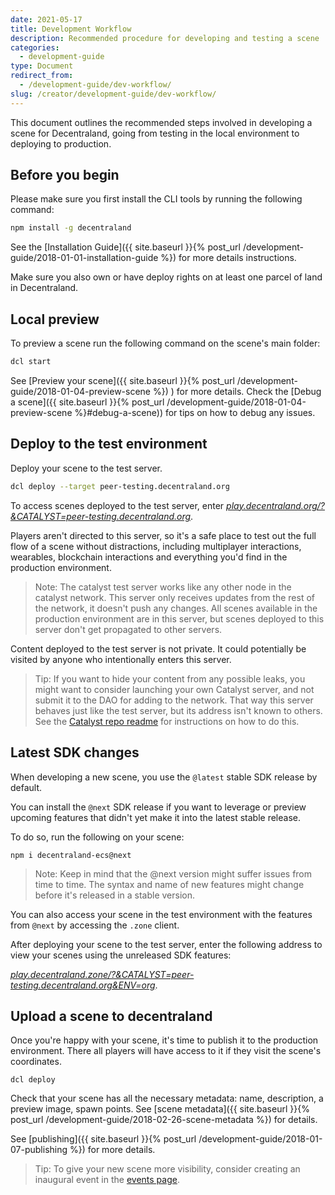 ```yaml
---
date: 2021-05-17
title: Development Workflow
description: Recommended procedure for developing and testing a scene
categories:
  - development-guide
type: Document
redirect_from:
  - /development-guide/dev-workflow/
slug: /creator/development-guide/dev-workflow/
---
```


This document outlines the recommended steps involved in developing a scene for Decentraland, going from testing in the local environment to deploying to production.

## Before you begin

Please make sure you first install the CLI tools by running the following command:

```bash
npm install -g decentraland
```

See the [Installation Guide]({{ site.baseurl }}{% post_url /development-guide/2018-01-01-installation-guide %}) for more details instructions.

Make sure you also own or have deploy rights on at least one parcel of land in Decentraland.

## Local preview

To preview a scene run the following command on the scene's main folder:

```bash
dcl start
```

See [Preview your scene]({{ site.baseurl }}{% post_url /development-guide/2018-01-04-preview-scene %}) ) for more details. Check the [Debug a scene]({{ site.baseurl }}{% post_url /development-guide/2018-01-04-preview-scene %}#debug-a-scene)) for tips on how to debug any issues.

## Deploy to the test environment

Deploy your scene to the test server.

```bash
dcl deploy --target peer-testing.decentraland.org
```

To access scenes deployed to the test server, enter [_play.decentraland.org/?&CATALYST=peer-testing.decentraland.org_](play.decentraland.org/?&CATALYST=peer-testing.decentraland.org).

Players aren't directed to this server, so it's a safe place to test out the full flow of a scene without distractions, including multiplayer interactions, wearables, blockchain interactions and everything you'd find in the production environment.

> Note: The catalyst test server works like any other node in the catalyst network. This server only receives updates from the rest of the network, it doesn't push any changes. All scenes available in the production environment are in this server, but scenes deployed to this server don't get propagated to other servers.

Content deployed to the test server is not private. It could potentially be visited by anyone who intentionally enters this server.

> Tip: If you want to hide your content from any possible leaks, you might want to consider launching your own Catalyst server, and not submit it to the DAO for adding to the network. That way this server behaves just like the test server, but its address isn't known to others. See the [Catalyst repo readme](https://github.com/decentraland/catalyst-owner/) for instructions on how to do this.

## Latest SDK changes

When developing a new scene, you use the `@latest` stable SDK release by default.

You can install the `@next` SDK release if you want to leverage or preview upcoming features that didn't yet make it into the latest stable release.

To do so, run the following on your scene:

`npm i decentraland-ecs@next`

> Note: Keep in mind that the @next version might suffer issues from time to time. The syntax and name of new features might change before it's released in a stable version.

You can also access your scene in the test environment with the features from `@next` by accessing the `.zone` client.

After deploying your scene to the test server, enter the following address to view your scenes using the unreleased SDK features:

[_play.decentraland.zone/?&CATALYST=peer-testing.decentraland.org&ENV=org_](play.decentraland.zone/?&CATALYST=peer-testing.decentraland.org&ENV=org).

## Upload a scene to decentraland

Once you're happy with your scene, it's time to publish it to the production environment. There all players will have access to it if they visit the scene's coordinates.

```
dcl deploy
```

Check that your scene has all the necessary metadata: name, description, a preview image, spawn points. See [scene metadata]({{ site.baseurl }}{% post_url /development-guide/2018-02-26-scene-metadata %}) for details.

See [publishing]({{ site.baseurl }}{% post_url /development-guide/2018-01-07-publishing %}) for more details.

> Tip: To give your new scene more visibility, consider creating an inaugural event in the [events page](https://events.decentraland.org/en/).
